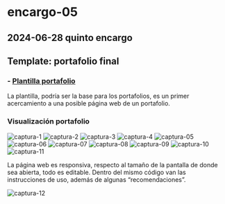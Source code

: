 # encargo-05

## 2024-06-28 quinto encargo

## **Template: portafolio final**

### - [Plantilla portafolio](https://tessbb.github.io/portafolio-01/)

La plantilla, podría ser la base para los portafolios, es un primer acercamiento a una posible página web de un portafolio. 

### **Visualización portafolio** 

![captura-1](imagenes-final/captura-01.png)
![captura-2](imagenes-final/captura-02.png)
![captura-3](imagenes-final/captura-03.png)
![captura-4](imagenes-final/captura-04.png)
![captura-05](imagenes-final/captura-05.png)
![captura-06](imagenes-final/captura-06.png)
![captura-07](imagenes-final/captura-07.png)
![captura-08](imagenes-final/captura-08.png)
![captura-09](imagenes-final/captura-09.png)
![captura-10](imagenes-final/captura-10.png)
![captura-11](imagenes-final/captura-11.png)

La página web es responsiva, respecto al tamaño de la pantalla de donde sea abierta, todo es editable. Dentro del mismo código van las instrucciones de uso, además de algunas “recomendaciones”.

![captura-12](imagenes-final/captura-12.png)




